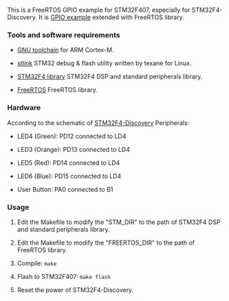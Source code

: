This is a FreeRTOS GPIO example for STM32F407, especially for STM32F4-Discovery.
It is [GPIO example](https://github.com/starnight/STM32F4/tree/master/GPIO) extended with FreeRTOS library.

### Tools and software requirements ###

* [GNU toolchain](https://launchpad.net/gcc-arm-embedded)
  for ARM Cortex-M.

* [stlink](https://github.com/texane/stlink) STM32 debug & flash utility
 written by texane for Linux.

* [STM32F4 library](http://www.st.com/web/catalog/tools/FM147/CL1794/SC961/SS1743/PF257901) STM32F4 DSP and standard peripherals library.

* [FreeRTOS](http://www.freertos.org/a00104.html?1) FreeRTOS library.

### Hardware ###

According to the schematic of [STM32F4-Discovery](http://www.st.com/st-web-ui/static/active/en/resource/technical/document/user_manual/DM00039084.pdf) Peripherals:

* LED4 (Green): PD12 connected to LD4

* LED3 (Orange): PD13 connected to LD4

* LED5 (Red): PD14 connected to LD4

* LED6 (Blue): PD15 connected to LD4

* User Button: PA0 connected to B1

### Usage ###

1. Edit the Makefile to modify the "STM\_DIR" to the path of STM32F4 DSP and
   standard peripherals library.

2. Edit the Makefile to modify the "FREERTOS\_DIR" to the path of FreeRTOS
   library.

3. Compile: ``` make ```

4. Flash to STM32F407: ``` make flash ```

5. Reset the power of STM32F4-Discovery.
